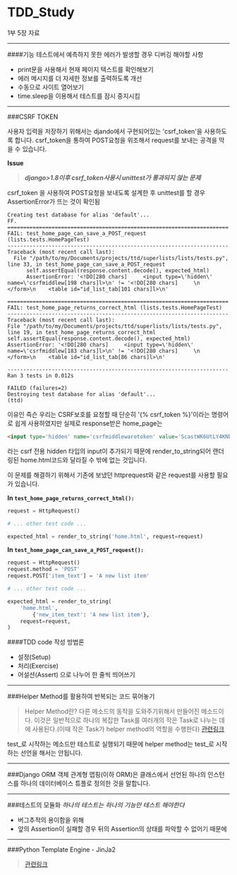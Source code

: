 # TDD_Study

1부 5장 자료

---------------------------------------------------------------------------
####기능 테스트에서 예측하지 못한 에러가 발생할 경우 디버깅 해야할 사항
 - print문을 사용해서 현재 페이지 텍스트를 확인해보기
 - 에러 메시지를 더 자세한 정보를 출력하도록 개선
 - 수동으로 사이트 열어보기
 - time.sleep을 이용해서 테스트를 잠시 중지시킴

---------------------------------------------------------------------------
###CSRF TOKEN

사용자 입력을 저장하기 위해서는 djando에서 구현되어있는 'csrf_token'을 사용하도록 합니다.
csrf_token을 통하여 POST요청을 위조해서 request를 보내는 공격을 막을 수 있습니다.

**Issue**

>***django>1.8이후 csrf_token사용시 unittest가 통과되지 않는 문제***

csrf_token 을 사용하여 POST요청을 보내도록 설계한 후 unittest를 할 경우
AssertionError가 뜨는 것이 확인됨
```script
Creating test database for alias 'default'...
FF.
======================================================================
FAIL: test_home_page_can_save_a_POST_request (lists.tests.HomePageTest)
----------------------------------------------------------------------
Traceback (most recent call last):
  File "/path/to/my/Documents/projects/ttd/superlists/lists/tests.py", line 33, in test_home_page_can_save_a_POST_request
      self.assertEqual(response.content.decode(), expected_html)
      AssertionError: '<!DO[280 chars]     <input type=\'hidden\' name=\'csrfmiddlew[198 chars]l>\n' != '<!DO[280 chars]     \n    </form>\n    <table id="id_list_tab[101 chars]l>\n'

======================================================================
FAIL: test_home_page_returns_correct_html (lists.tests.HomePageTest)
----------------------------------------------------------------------
Traceback (most recent call last):
File "/path/to/my/Documents/projects/ttd/superlists/lists/tests.py", line 19, in test_home_page_returns_correct_html    self.assertEqual(response.content.decode(), expected_html)
AssertionError: '<!DO[280 chars]     <input type=\'hidden\' name=\'csrfmiddlew[183 chars]l>\n' != '<!DO[280 chars]     \n    </form>\n    <table id="id_list_tab[86 chars]l>\n'

----------------------------------------------------------------------
Ran 3 tests in 0.012s

FAILED (failures=2)
Destroying test database for alias 'default'...
(ttd)
```

이유인 즉슨 우리는 CSRF보호를 요청할 때 단순히 '{% csrf_token %}'이라는 명령어로 쉽게 사용하였지만 실제로 response받은 home_page는
```html
<input type='hidden' name='csrfmiddlewaretoken' value='ScastWK6UtLY4KNb5jBrYKFH4O8EZ8I6' />
```
라는 csrf 전용 hidden 타입의 input이 추가되기 때문에
render_to_string되어 랜더링된 home.html코드와 달라질 수 밖에 없는 것입니다.

이 문제를 해결하기 위해서 기존에 보냈던 httprequest와 같은 request를 사용할 필요가 있습니다.

**In `test_home_page_returns_correct_html():`**

```python
request = HttpRequest()

# ... other test code ...

expected_html = render_to_string('home.html', request=request)
```

**In ``test_home_page_can_save_a_POST_request():``**

```python
request = HttpRequest()
request.method = 'POST'
request.POST['item_text'] = 'A new list item'

# ... other test code ...

expected_html = render_to_string(
    'home.html',
        {'new_item_text': 'A new list item'},
    request=request,
)
```

####TDD code 작성 방법론
- 설정(Setup)
- 처리(Exercise)
- 어설션(Assert)
으로 나누어 한 줄씩 띄어쓰기

---------------------------------------------------------------------------
###Helper Method를 활용하여 반복되는 코드 묶어놓기

>Helper Method란?
>다른 메소드의 동작을 도와주기위해서 만들어진 메소드이다.
>이것은 일반적으로 하나의 복잡한 Task를 여러개의 작은 Task로
>나누는 데에 사용된다.(이때 작은 Task가 helper method의 역할을 수행한다)
>[관련링크](#http://forums.devshed.com/java-help-9/helper-method-350163.html)

test_로 시작하는 메소드만 테스트로 실행되기 때문에 helper method는 test_로 시작하는
선언을 해서는 안됩니다.

---------------------------------------------------------------------------
###Django ORM
객체 관계형 맵핑(이하 ORM)은 클래스에서 선언된 하나의 인스턴스를 하나의 데이터베이스
튜플로 정의한 것을 말합니다.

---------------------------------------------------------------------------
###테스트의 모듈화
*하나의 테스트는 하나의 기능만 테스트 해야한다*

- 버그추적의 용이함을 위해
- 앞의 Assertion이 실패할 경우 뒤의 Assertion의 상태를 파악할 수 없어기 때문에


---------------------------------------------------------------------------
###Python Template Engine - JinJa2

>[관련링크](#http://jinja.pocoo.org/)
